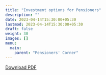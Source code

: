 ```yaml
---
title: "Investment options for Pensioners"
description: ""
date: 2023-04-14T15:30:00+05:30
lastmod: 2023-04-14T15:30:00+05:30
draft: false
weight: 30
images: []
menu:
  main:
    parent: "Pensioners' Corner"
---
```


[Download PDF](/images/pension/11.%20%20%20Investment%20options%20for%20Pensioners%20Pages%2077-82%20DAE%20HB%20Pen%202018.pdf)
